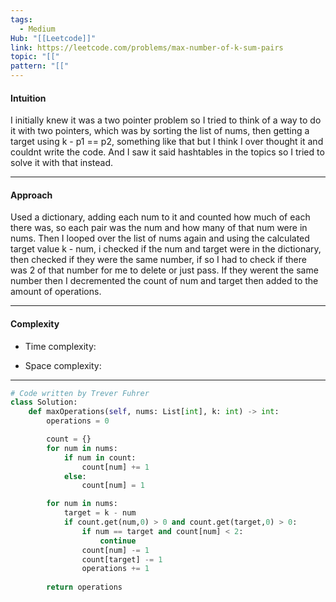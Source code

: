 ```yaml
---
tags:
  - Medium
Hub: "[[Leetcode]]"
link: https://leetcode.com/problems/max-number-of-k-sum-pairs
topic: "[["
pattern: "[["
---
```

#### Intuition
<!-- Describe your first thoughts on how to solve this problem. -->
I initially knew it was a two pointer problem so I tried to think of a way to do it with two pointers, which was by sorting the list of nums, then getting a target using k - p1 == p2, something like that but I think I over thought it and couldnt write the code. And I saw it said hashtables in the topics so I tried to solve it with that instead.

--- 
#### Approach
<!-- Describe your approach to solving the problem. -->
Used a dictionary, adding each num to it and counted how much of each there was, so each pair was the num and how many of that num were in nums. Then I looped over the list of nums again and using the calculated target value k - num, i checked if the num and target were in the dictionary, then checked if they were the same number, if so I had to check if there was 2 of that number for me to delete or just pass. If they werent the same number then I decremented the count of num and target then added to the amount of operations.

--- 
#### Complexity
- Time complexity:
	<!-- Add your time complexity here, e.g. $$O(n)$$ -->

- Space complexity:
	<!-- Add your space complexity here, e.g. $$O(n)$$ -->

--- 
```python
# Code written by Trever Fuhrer
class Solution:
	def maxOperations(self, nums: List[int], k: int) -> int:
		operations = 0

		count = {}
		for num in nums:
			if num in count:
				count[num] += 1
			else:
				count[num] = 1

		for num in nums:
			target = k - num
			if count.get(num,0) > 0 and count.get(target,0) > 0:
				if num == target and count[num] < 2:
					continue
				count[num] -= 1
				count[target] -= 1
				operations += 1
		
		return operations
```